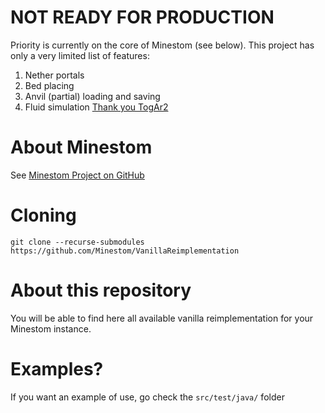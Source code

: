 # NOT READY FOR PRODUCTION

Priority is currently on the core of Minestom (see below). This project has only a very limited list of features:

1. Nether portals
2. Bed placing
3. Anvil (partial) loading and saving
4. Fluid simulation [Thank you TogAr2](https://github.com/TogAr2/MinestomFluids)

# About Minestom

See [Minestom Project on GitHub](https://github.com/Minestom/Minestom)

# Cloning

`git clone --recurse-submodules https://github.com/Minestom/VanillaReimplementation`

# About this repository

You will be able to find here all available vanilla reimplementation for your Minestom instance.

# Examples?

If you want an example of use, go check the `src/test/java/` folder
